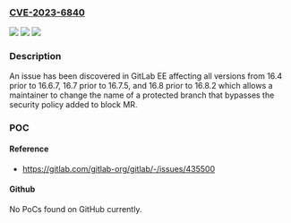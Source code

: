 ### [CVE-2023-6840](https://cve.mitre.org/cgi-bin/cvename.cgi?name=CVE-2023-6840)
![](https://img.shields.io/static/v1?label=Product&message=GitLab&color=blue)
![](https://img.shields.io/static/v1?label=Version&message=16.4%3C%2016.6.7%20&color=brighgreen)
![](https://img.shields.io/static/v1?label=Vulnerability&message=CWE-862%3A%20Missing%20Authorization&color=brighgreen)

### Description

An issue has been discovered in GitLab EE affecting all versions from 16.4 prior to 16.6.7, 16.7 prior to 16.7.5, and 16.8 prior to 16.8.2 which allows a maintainer to change the name of a protected branch that bypasses the security policy added to block MR.

### POC

#### Reference
- https://gitlab.com/gitlab-org/gitlab/-/issues/435500

#### Github
No PoCs found on GitHub currently.

